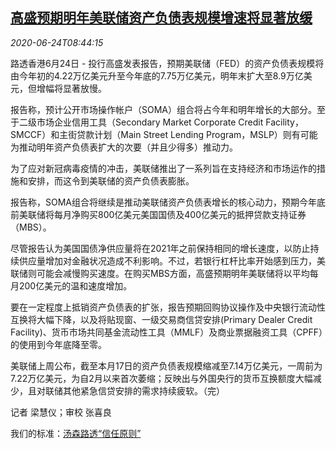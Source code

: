 <!--1592990594000-->
[高盛预期明年美联储资产负债表规模增速将显著放缓](https://cn.reuters.com/article/gs-2021-fed-balance-sheet-0624-idCNKBS23V17R)
------

<div><i>2020-06-24T08:44:15</i></div><div class="StandardArticleBody_body"><p>路透香港6月24日 - 投行高盛发表报告，预期美联储（FED）的资产负债表规模将由今年初的4.22万亿美元升至今年底的7.75万亿美元，明年末扩大至8.9万亿美元，但增幅将显著放慢。 </p><p>报告称，预计公开市场操作帐户（SOMA）组合将占今年和明年增长的大部分。至于二级市场企业信用工具（Secondary Market Corporate Credit Facility，SMCCF）和主街贷款计划（Main Street Lending Program，MSLP）则有可能为推动明年资产负债表扩大的次要（并且少得多）推动力。 </p><p>为了应对新冠病毒疫情的冲击，美联储推出了一系列旨在支持经济和市场运作的措施和安排，而这令到美联储的资产负债表膨胀。 </p><p>报告称，SOMA组合将继续是推动美联储资产负债表增长的核心动力，预期今年底前美联储将每月净购买800亿美元美国国债及400亿美元的抵押贷款支持证券（MBS）。 </p><p>尽管报告认为美国国债净供应量将在2021年之前保持相同的增长速度，以防止持续供应量增加对金融状况造成不利影响。不过，若银行杠杆比率开始感到压力，美联储则可能会减慢购买速度。在购买MBS方面，高盛预期明年美联储将以平均每月200亿美元的温和速度增加。 </p><p>要在一定程度上抵销资产负债表的扩张，报告预期回购协议操作及中央银行流动性互换将大幅下降，以及将贴现窗、一级交易商信贷安排(Primary Dealer Credit Facility)、货币市场共同基金流动性工具（MMLF）及商业票据融资工具（CPFF）的使用到今年底降至零。 </p><p>美联储上周公布，截至本月17日的资产负债表规模缩减至7.14万亿美元，一周前为7.22万亿美元，为自2月以来首次萎缩；反映出与外国央行的货币互换额度大幅减少，且对联储其他紧急信贷安排的需求持续疲软。（完）  </p><div class="Attribution_container"><div class="Attribution_attribution"><p class="Attribution_content">记者 梁慧仪；审校 张喜良 </p></div></div><div class="StandardArticleBody_trustBadgeContainer"><span class="StandardArticleBody_trustBadgeTitle">我们的标准：</span><span class="trustBadgeUrl"><a href="https://www.thomsonreuters.cn/content/dam/openweb/documents/pdf/china/brochures/about-us-1.pdf">汤森路透“信任原则”</a></span></div></div>

